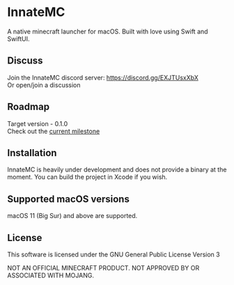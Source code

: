 #  InnateMC

A native minecraft launcher for macOS. Built with love using Swift and SwiftUI.

## Discuss
Join the InnateMC discord server: https://discord.gg/EXJTUsxXbX  
Or open/join a discussion

## Roadmap
Target version - 0.1.0  
Check out the [current milestone](https://github.com/InnateMC/InnateMC/milestone/1)

## Installation
InnateMC is heavily under development and does not provide a binary at the moment. You can build the project in Xcode if you wish.

## Supported macOS versions
macOS 11 (Big Sur) and above are supported.

## License
This software is licensed under the GNU General Public License Version 3


NOT AN OFFICIAL MINECRAFT PRODUCT. NOT APPROVED BY OR ASSOCIATED WITH MOJANG.
